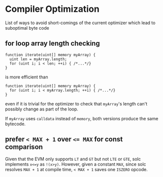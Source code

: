 # Compiler Optimization

List of ways to avoid short-comings of the current optimizer which lead to suboptimal byte code

## for loop array length checking

```
function iterate(uint[] memory myArray) {
  uint len = myArray.length;
  for (uint i; i < len; ++i) { /*...*/}
}
```
is more efficient than
```
function iterate(uint[] memory myArray) {
  for (uint i; i < myArray.length; ++i) { /*...*/}
}
```
even if it is trivial for the optimizer to check that `myArray`'s length can't possibly change as part of the loop.

If `myArray` uses `calldata` instead of `memory`, both versions produce the same bytecode.

## prefer `< MAX + 1` over `<= MAX` for const comparison

Given that the EVM only supports `LT` and `GT` but not `LTE` or `GTE`, solc implements `x<=y` as `!(x>y)`. However, given a constant `MAX`, since solc resolves `MAX + 1` at compile time, `< MAX + 1` saves one `ISZERO` opcode.